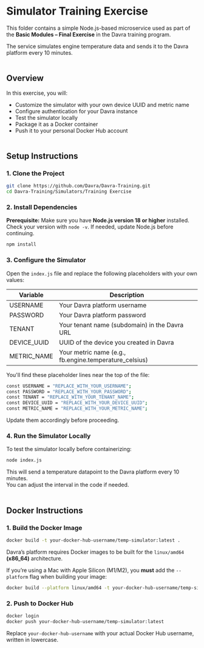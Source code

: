# Simulator Training Exercise

This folder contains a simple Node.js-based microservice used as part of the **Basic Modules – Final Exercise** in the Davra training program.

The service simulates engine temperature data and sends it to the Davra platform every 10 minutes.
<br><br>

## Overview

In this exercise, you will:

- Customize the simulator with your own device UUID and metric name  
- Configure authentication for your Davra instance  
- Test the simulator locally  
- Package it as a Docker container  
- Push it to your personal Docker Hub account
<br><br>

## Setup Instructions

### 1. Clone the Project

```bash
git clone https://github.com/Davra/Davra-Training.git
cd Davra-Training/Simulators/Training Exercise
```

### 2. Install Dependencies

**Prerequisite:** Make sure you have **Node.js version 18 or higher** installed.  
Check your version with `node -v`. If needed, update Node.js before continuing.

```bash
npm install
```

### 3. Configure the Simulator

Open the `index.js` file and replace the following placeholders with your own values:

| Variable       | Description                                                    |
|----------------|----------------------------------------------------------------|
| USERNAME       | Your Davra platform username                                   |
| PASSWORD       | Your Davra platform password                                   |
| TENANT         | Your tenant name (subdomain) in the Davra URL                  |
| DEVICE_UUID    | UUID of the device you created in Davra                        |
| METRIC_NAME    | Your metric name (e.g., fb.engine.temperature_celsius)         |

You'll find these placeholder lines near the top of the file:

```bash
const USERNAME = "REPLACE_WITH_YOUR_USERNAME";
const PASSWORD = "REPLACE_WITH_YOUR_PASSWORD";
const TENANT = "REPLACE_WITH_YOUR_TENANT_NAME"; 
const DEVICE_UUID = "REPLACE_WITH_YOUR_DEVICE_UUID";
const METRIC_NAME = "REPLACE_WITH_YOUR_METRIC_NAME";
```

Update them accordingly before proceeding.

### 4. Run the Simulator Locally

To test the simulator locally before containerizing:

```bash
node index.js
```

This will send a temperature datapoint to the Davra platform every 10 minutes.  
You can adjust the interval in the code if needed.
<br><br>

## Docker Instructions

### 1. Build the Docker Image

```bash
docker build -t your-docker-hub-username/temp-simulator:latest .
```

Davra’s platform requires Docker images to be built for the `linux/amd64` **(x86_64)** architecture.

If you’re using a Mac with Apple Silicon (M1/M2), you **must** add the `--platform` flag when building your image:

```bash
docker build --platform linux/amd64 -t your-docker-hub-username/temp-simulator:latest .
```

### 2. Push to Docker Hub

```bash
docker login
docker push your-docker-hub-username/temp-simulator:latest
```

Replace `your-docker-hub-username` with your actual Docker Hub username, written in lowercase.
